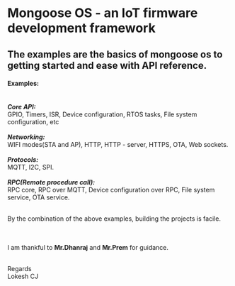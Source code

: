 # Mongoose OS - an IoT firmware development framework 

## The examples are the basics of mongoose os to getting started and ease with API reference.

#### Examples:  <br/><br/>
***Core API:***  <br/>
          GPIO, Timers, ISR, Device configuration, RTOS tasks, File system configuration, etc<br/><br/>
***Networking:*** <br/>
          WIFI modes(STA  and AP), HTTP, HTTP - server, HTTPS, OTA, Web sockets.<br/><br/>
***Protocols:*** <br/>
          MQTT, I2C, SPI.<br/><br/>
***RPC(Remote procedure call):*** <br/>
          RPC core, RPC over MQTT, Device configuration over RPC, File system service, OTA service.<br/><br/>
          
By the combination of the above examples, building the projects is facile.<br/><br/>

<br/>I am thankful to **Mr.Dhanraj** and **Mr.Prem** for guidance.<br/><br/>

Regards 
<br/>Lokesh CJ


